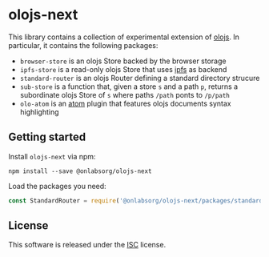 # olojs-next
This library contains a collection of experimental extension of [olojs]. In 
particular, it contains the following packages:

*   `browser-store` is an olojs Store backed by the browser storage
*   `ipfs-store` is a read-only olojs Store that uses [ipfs] as backend
*   `standard-router` is an olojs Router defining a standard directory strucure 
*   `sub-store` is a function that, given a store `s` and a path `p`, returns a
    subordinate olojs Store of `s` where paths `/path` ponts to `/p/path`
*   `olo-atom` is an [atom] plugin that features olojs documents syntax
    highlighting
    
## Getting started
Install `olojs-next` via npm:

```
npm install --save @onlabsorg/olojs-next
```

Load the packages you need:

```js
const StandardRouter = require('@onlabsorg/olojs-next/packages/standard-router');
```

## License
This software is released under the [ISC](https://opensource.org/licenses/ISC) 
license.


[olojs]: https://github.com/onlabsorg/olojs
[ipfs]: https://ipfs.io/
[atom]: https://atom.io/
